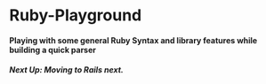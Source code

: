 # Ruby-Playground

#### Playing with some general Ruby Syntax and library features while building a quick parser



##### Next Up: Moving to Rails next.